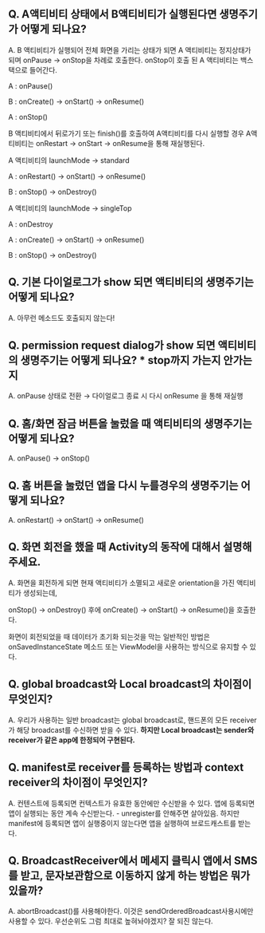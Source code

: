 ## Q. A액티비티 상태에서 B액티비티가 실행된다면 생명주기가 어떻게 되나요?

A. B 액티비티가 실행되어 전체 화면을 가리는 상태가 되면 A 액티비티는 정지상태가 되며 onPause → onStop을 차례로 호출한다. onStop이 호출 된 A 액티비티는 백스택으로 들어간다.

A : onPause()

B : onCreate() → onStart() → onResume()

A : onStop()

B 액티비티에서 뒤로가기 또는 finish()를 호출하여 A액티비티를 다시 실행할 경우 A액티비티는 onRestart → onStart → onResume을 통해 재실행된다.

A 액티비티의 launchMode → standard

A : onRestart() → onStart() → onResume()

B : onStop() → onDestroy()

A 액티비티의 launchMode → singleTop

A : onDestroy

A : onCreate() → onStart() → onResume()

B : onStop() → onDestroy()


## Q. 기본 다이얼로그가 show 되면 액티비티의 생명주기는 어떻게 되나요?

A. 아무런 메소드도 호출되지 않는다!


## Q. permission request dialog가 show 되면 액티비티의 생명주기는 어떻게 되나요? * stop까지 가는지 안가는지

A.  onPause 상태로 전환 → 다이얼로그 종료 시 다시 onResume 을 통해 재실행


## Q. 홈/화면 잠금 버튼을 눌렀을 때 액티비티의 생명주기는 어떻게 되나요?

A. onPause() → onStop()


## Q. 홈 버튼을 눌렀던 앱을 다시 누를경우의 생명주기는 어떻게 되나요?

A. onRestart() → onStart() → onResume()


## Q. 화면 회전을 했을 때 Activity의 동작에 대해서 설명해주세요.

A. 화면을 회전하게 되면 현재 액티비티가 소멸되고 새로운 orientation을 가진 액티비티가 생성되는데, 

onStop() → onDestroy() 후에 onCreate() → onStart() → onResume()을 호출한다.

화면이 회전되었을 때 데이터가 초기화 되는것을 막는 일반적인 방법은 onSavedInstanceState 메소드 또는 ViewModel을 사용하는 방식으로 유지할 수 있다.


## Q. global broadcast와 Local broadcast의 차이점이 무엇인지?

A. 우리가 사용하는 일반 broadcast는 global broadcast로, 핸드폰의 모든 receiver가 해당 broadcast를 수신하면 받을 수 있다. **하지만 Local broadcast는 sender와 receiver가 같은 app에 한정되어 구현된다.**


## Q. manifest로 receiver를 등록하는 방법과 context receiver의 차이점이 무엇인지?

A. 컨텐스트에 등록되면 컨텍스트가 유효한 동안에만 수신받을 수 있다. 앱에 등록되면 앱이 실행되는 동안 계속 수신받는다. - unregister를 안해주면 살아있음.
하지만 manifest에 등록되면 앱이 실행중이지 않는다면 앱을 실행하여 브로드캐스트를 받는다.


## Q. BroadcastReceiver에서 메세지 클릭시 앱에서 SMS를 받고, 문자보관함으로 이동하지 않게 하는 방법은 뭐가 있을까?

A. abortBroadcast()를 사용해야한다. 이것은 sendOrderedBroadcast사용시에만 사용할 수 있다. 우선순위도 그럼 최대로 높혀놔야겠지? 잘 되진 않는다.
